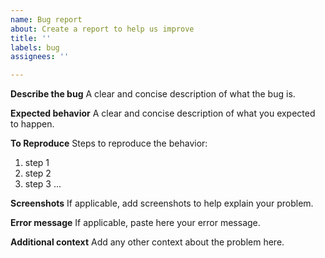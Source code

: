 ```yaml
---
name: Bug report
about: Create a report to help us improve
title: ''
labels: bug
assignees: ''

---
```


**Describe the bug**
A clear and concise description of what the bug is.

**Expected behavior**
A clear and concise description of what you expected to happen.

**To Reproduce**
Steps to reproduce the behavior:
1. step 1
2. step 2
3. step 3
...

**Screenshots**
If applicable, add screenshots to help explain your problem.

**Error message**
If applicable, paste here your error message.

**Additional context**
Add any other context about the problem here.
